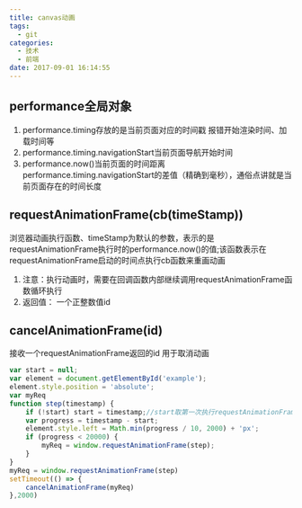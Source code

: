 ```yaml
---
title: canvas动画
tags:
  - git
categories:
  - 技术
  - 前端
date: 2017-09-01 16:14:55
---
```


## performance全局对象
1. performance.timing存放的是当前页面对应的时间戳  报错开始渲染时间、加载时间等
2. performance.timing.navigationStart当前页面导航开始时间
3. performance.now()当前页面的时间距离performance.timing.navigationStart的差值（精确到毫秒），通俗点讲就是当前页面存在的时间长度  

<!-- more -->
## requestAnimationFrame(cb(timeStamp))
浏览器动画执行函数、timeStamp为默认的参数，表示的是requestAnimationFrame执行时的performance.now()的值;该函数表示在requestAnimationFrame启动的时间点执行cb函数来重画动画
1. 注意：执行动画时，需要在回调函数内部继续调用requestAnimationFrame函数循环执行
2. 返回值： 一个正整数值id 
## cancelAnimationFrame(id)
接收一个requestAnimationFrame返回的id 
用于取消动画
```javascript
var start = null;
var element = document.getElementById('example');
element.style.position = 'absolute';
var myReq
function step(timestamp) {
    if (!start) start = timestamp;//start取第一次执行requestAnimationFrame的值  timestamp为每次执行requestAnimationFrame的时间戳
    var progress = timestamp - start;
    element.style.left = Math.min(progress / 10, 2000) + 'px';
    if (progress < 20000) {
        myReq = window.requestAnimationFrame(step);
    }
}
myReq = window.requestAnimationFrame(step)
setTimeout(() => {
    cancelAnimationFrame(myReq)
},2000)
```